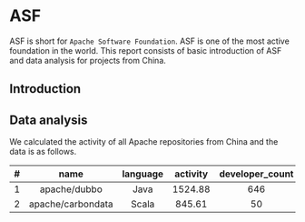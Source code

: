 # ASF

ASF is short for `Apache Software Foundation`. ASF is one of the most active foundation in the world. This report consists of basic introduction of ASF and data analysis for projects from China.

## Introduction

## Data analysis

We calculated the activity of all Apache repositories from China and the data is as follows.

| # | name | language | activity | developer_count | issue_comment | open_issue | open_pull | pull_review_comment | merge_pull | pull_commits | pull_additions | pull_deletions |
|:--:|:--:|:--:|:--:|:--:|:--:|:--:|:--:|:--:|:--:|:--:|:--:|:--:|
| 1 | apache/dubbo | Java | 1524.88 | 646 | 2479 | 569 | 548 | 153 | 323 | 3321 | 74577 | 93300 |
| 2 | apache/carbondata | Scala | 845.61 | 50 | 8762 | 0 | 508 | 4698 | 1 | 1 | 2 | 2 |

